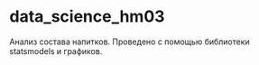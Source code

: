 # data_science_hm03
Анализ состава напитков. Проведено с помощью библиотеки statsmodels и графиков.
